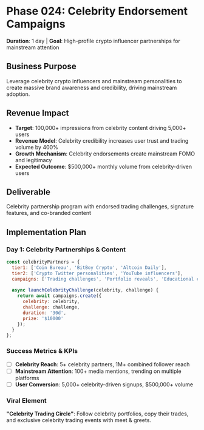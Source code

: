 # Phase 024: Celebrity Endorsement Campaigns
**Duration**: 1 day | **Goal**: High-profile crypto influencer partnerships for mainstream attention

## Business Purpose
Leverage celebrity crypto influencers and mainstream personalities to create massive brand awareness and credibility, driving mainstream adoption.

## Revenue Impact
- **Target**: 100,000+ impressions from celebrity content driving 5,000+ users
- **Revenue Model**: Celebrity credibility increases user trust and trading volume by 400%
- **Growth Mechanism**: Celebrity endorsements create mainstream FOMO and legitimacy
- **Expected Outcome**: $500,000+ monthly volume from celebrity-driven users

## Deliverable
Celebrity partnership program with endorsed trading challenges, signature features, and co-branded content

## Implementation Plan
### Day 1: Celebrity Partnerships & Content
```javascript
const celebrityPartners = {
  tier1: ['Coin Bureau', 'BitBoy Crypto', 'Altcoin Daily'],
  tier2: ['Crypto Twitter personalities', 'YouTube influencers'],
  campaigns: ['Trading challenges', 'Portfolio reveals', 'Educational content'],
  
  async launchCelebrityChallenge(celebrity, challenge) {
    return await campaigns.create({
      celebrity: celebrity,
      challenge: challenge,
      duration: '30d',
      prize: '$10000'
    });
  }
};
```

### Success Metrics & KPIs
- [ ] **Celebrity Reach**: 5+ celebrity partners, 1M+ combined follower reach
- [ ] **Mainstream Attention**: 100+ media mentions, trending on multiple platforms
- [ ] **User Conversion**: 5,000+ celebrity-driven signups, $500,000+ volume

### Viral Element
**"Celebrity Trading Circle"**: Follow celebrity portfolios, copy their trades, and exclusive celebrity trading events with meet & greets.
